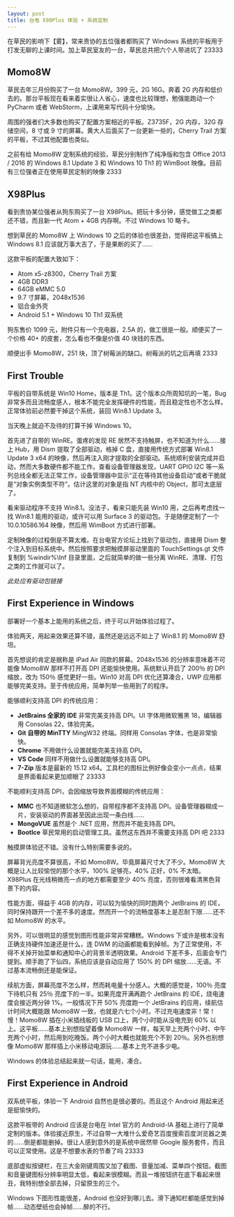 ```yaml
---
layout: post
title: 台电 X98Plus 体验 + 系统定制
---
```


在草民的影响下【雾】，常来贵协的五位强者都购买了 Windows 系统的平板用于打发无聊的上课时间。加上草民室友的一台，草民总共把六个人带进坑了 23333

## Momo8W

草民去年三月份购买了一台 Momo8W。399 元，2G 16G。奔着 2G 内存和低价去的。那台平板现在看来着实很让人省心，速度也比较理想，勉强能跑动一个 PyCharm 或者 WebStorm，上课用来写代码十分愉快。

周围的强者们大多数也购买了配置方案相近的平板。Z3735F，2G 内存，32G 存储空间，8 寸或 9 寸的屏幕。黄大人后面买了一台更新一些的，Cherry Trail 方案的平板，不过其他配置也类似。

之前有给 Momo8W 定制系统的经验，草民分别制作了纯净版和包含 Office 2013 / 2016 的 Windows 8.1 Update 3 和 Windows 10 Th1 的 WimBoot 映像。目前有三位强者正在使用草民定制的映像 2333

<!-- more -->

## X98Plus

看到贵协某位强者从狗东购买了一台 X98Plus。把玩十多分钟，感觉做工之类都还不错，而且新一代 Atom + 4GB 内存啊。不过 Windows 10 略卡。

想到草民的 Momo8W 上 Windows 10 之后的体验也很差劲，觉得把这平板搞上 Windows 8.1 应该就万事大吉了，于是果断的买了……

这款平板的配置大致如下：

* Atom x5-z8300，Cherry Trail 方案
* 4GB DDR3
* 64GB eMMC 5.0
* 9.7 寸屏幕，2048x1536
* 铝合金外壳
* Android 5.1 + Windows 10 Th1 双系统

狗东售价 1099 元，附件只有一个充电器，2.5A 的，做工很是一般。顺便买了一个价格 40+ 的皮套，怎么看也不像是价值 40 块钱的东西。

顺便出手 Momo8W，251 块，顶了树莓派的缺口。树莓派的坑之后再填 2333

## First Trouble

平板的自带系统是 Win10 Home，版本是 Th1。这个版本众所周知坑的一笔，Bug 非常多而且流畅度感人，根本不能完全发挥硬件的性能，而且稳定性也不怎么样。正常体验前必然要干掉这个系统，装回 Win8.1 Update 3。

当天晚上就迫不及待的打算干掉 Windows 10。

首先进了自带的 WinRE。蛋疼的发现 RE 居然不支持触屏，也不知道为什么……接上 Hub，用 Dism 提取了全部驱动，格掉 C 盘，直接用传统方式部署 Win8.1 Update 3 x64 的映像，然后再注入刚才提取的全部驱动。系统顺利安装完成并启动，然而大多数硬件都不能工作。查看设备管理器发现，UART GPIO I2C 等一系列总线全都无法正常工作，设备管理器中显示“正在等待其他设备启动”或者干脆就是“对象实例类型不符”。估计这里的对象是指 NT 内核中的 Object，那可太底层了。

看来驱动程序不支持 Win8.1。没法子，看来只能先装 Win10 用，之后再考虑找一找 Win8.1 能用的驱动，或许可以用 Surface 3 的驱动包。于是随便定制了一个 10.0.10586.164 映像，然后用 WimBoot 方式进行部署。

定制映像的过程倒是不算太难。在台电官方论坛上找到了驱动包，直接用 Dism 整个注入到目标系统中。然后按照要求把触摸屏驱动里面的 TouchSettings.gt 文件复制到 %windir%\Inf 目录里面，之后就简单的做一些分离 WinRE、清理、打包之类的工作就可以了。

*此处应有驱动包链接*

## First Experience in Windows

部署好一个基本上能用的系统之后，终于可以开始体验过程了。

体验两天，用起来效果还算不错，虽然还是远远不如上了 Win8.1 的 Momo8W 舒坦。

首先想说的肯定是据称是 iPad Air 同款的屏幕。2048x1536 的分辨率意味着不可能像 Momo8W 那样不打开高 DPI 还能愉快使用。系统默认开启了 200％ 的 DPI 缩放，改为 150％ 感觉更好一些。Win10 对高 DPI 优化还算凑合，UWP 应用都能够完美支持。至于传统应用，简单列举一些用到了的程序。

能够顺利支持高 DPI 的传统应用：

* **JetBrains 全家的 IDE** 非常完美支持高 DPI。UI 字体用微软雅黑 18，编辑器用 Consolas 22，体验完美。
* **Git 自带的 MinTTY** MingW32 终端。同样用 Consolas 字体，也是非常愉快。
* **Chrome** 不用做什么设置就能完美支持高 DPI。
* **VS Code** 同样不用做什么设置就能够支持高 DPI。
* **7-Zip** 版本是最新的 15.12 x64。工具栏的图标比例好像会变小一点点，结果是界面看起来更加顺眼了 23333

不能顺利支持高 DPI，会因缩放导致界面模糊的传统应用：

* **MMC** 也不知道微软怎么想的，自带程序都不支持高 DPI。设备管理器糊成一片，安装驱动的界面甚至因此出现一条白线……
* **MongoVUE** 虽然是个 .NET 应用，然而并不能支持高 DPI。 
* **BootIce** 草民常用的启动管理工具。虽然这东西并不需要支持高 DPI 吧 2333

触摸屏体验还不错。没有什么特别需要多说的。

屏幕背光亮度不算很高，不如 Momo8W。毕竟屏幕尺寸大了不少。Momo8W 大概是让人比较愉悦的那个水平，100% 足够亮，40% 正好，0% 不太暗。X98Plus 在光线稍微亮一点的地方都需要至少 40% 亮度，否则很难看清黑色背景下的内容。

性能方面，得益于 4GB 的内存，可以较为愉快的同时跑两个 JetBrains 的 IDE，同时保持跟开一个差不多的速度。然而开一个的流畅度基本上是忍耐下限……还不如 Momo8W 的水平。

另外，可以很明显的感觉到图形性能非常非常糟糕。Windows 下或许是根本没有正确支持硬件加速还是什么，连 DWM 的动画都能看到掉帧。为了正常使用，不得不关掉开始菜单和通知中心的背景半透明效果。Android 下差不多，后面会专门提到。顺手跑了下仙四，系统应该是自动应用了 150% 的 DPI 缩放……无语。不过基本流畅倒还是能保证。

续航方面，屏幕亮度不怎么样，然而耗电量十分感人。大概的感觉是，100％ 亮度下待机只有 25％ 亮度下的一半。如果亮度开满再跑个 JetBrains 的 IDE，烧电速度会接近两分钟 1%。一般情况下开 50% 亮度跑一个 JetBrains 的应用，续航估计时间大概能跟 Momo8W 一致，也就是六七个小时。不过充电速度非！常！慢！Momo8W 插在小米插线板的 USB 口上，两个小时能从没电充到 60% 以上。这平板……基本上别想指望着像 Momo8W 一样，每天早上充两个小时、中午充两个小时，然后用到吃晚饭。两个小时大概也就能充个不到 20％。另外也别想像 Momo8W 那样插上小米移动电源玩……基本上充不进多少电。

Windows 的体验总结起来就一句话，能用，凑合。

## First Experience in Android

双系统平板，体验一下 Android 自然也是很必要的。而且这个 Android 用起来还是挺愉快的。

这款平板带的 Android 应该是台电在 Intel 官方的 Android-IA 基础上进行了简单定制的版本。体验接近原生，不过自带一大堆什么爱奇艺百度搜索百度浏览器之类的……倒是都能删掉。很让人感到意外的是系统中居然带 Google 服务套件，而且可以正常使用。这是不想要水表的节奏了吗 23333

底部虚拟按键栏，在三大金刚键周围又加了截图、音量加减、菜单四个按钮。截图和音量键图标分辨率明显太低，看起来很模糊。而且一堆按钮挤在底下看起来很丑，我特别想全部去掉，只留原生的三个。

Windows 下图形性能很差，Android 也没好到哪儿去。滑下通知栏都能感觉到掉帧……动态壁纸也会掉帧……醉的不行。


